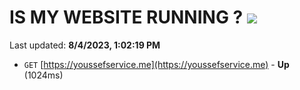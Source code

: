 # IS MY WEBSITE RUNNING ? [![](https://img.shields.io/static/v1?label=Sponsor&message=%E2%9D%A4&logo=GitHub&color=%23fe8e86)](https://github.com/sponsors/<username>)

Last updated: **8/4/2023, 1:02:19 PM**

- `GET` [https://youssefservice.me](https://youssefservice.me) - **Up** (1024ms)
